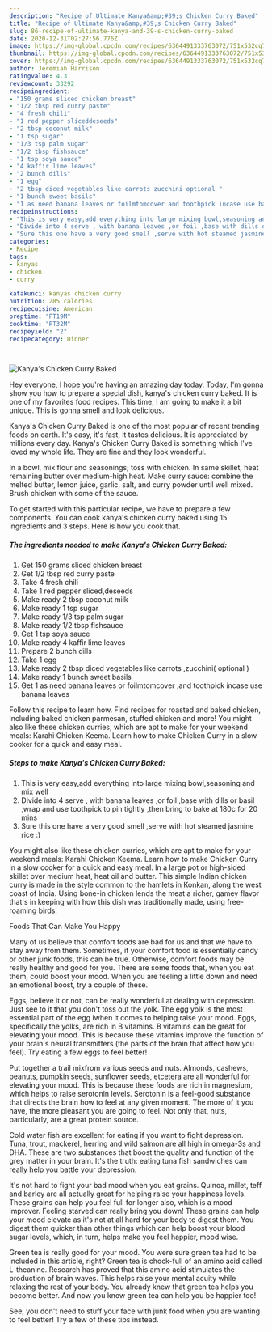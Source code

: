 ```yaml
---
description: "Recipe of Ultimate Kanya&amp;#39;s Chicken Curry Baked"
title: "Recipe of Ultimate Kanya&amp;#39;s Chicken Curry Baked"
slug: 86-recipe-of-ultimate-kanya-and-39-s-chicken-curry-baked
date: 2020-12-31T02:27:56.776Z
image: https://img-global.cpcdn.com/recipes/6364491333763072/751x532cq70/kanyas-chicken-curry-baked-recipe-main-photo.jpg
thumbnail: https://img-global.cpcdn.com/recipes/6364491333763072/751x532cq70/kanyas-chicken-curry-baked-recipe-main-photo.jpg
cover: https://img-global.cpcdn.com/recipes/6364491333763072/751x532cq70/kanyas-chicken-curry-baked-recipe-main-photo.jpg
author: Jeremiah Harrison
ratingvalue: 4.3
reviewcount: 33292
recipeingredient:
- "150 grams sliced chicken breast"
- "1/2 tbsp red curry paste"
- "4 fresh chili"
- "1 red pepper sliceddeseeds"
- "2 tbsp coconut milk"
- "1 tsp sugar"
- "1/3 tsp palm sugar"
- "1/2 tbsp fishsauce"
- "1 tsp soya sauce"
- "4 kaffir lime leaves"
- "2 bunch dills"
- "1 egg"
- "2 tbsp diced vegetables like carrots zucchini optional "
- "1 bunch sweet basils"
- "1 as need banana leaves or foilmtomcover and toothpick incase use banana leaves"
recipeinstructions:
- "This is very easy,add everything into large mixing bowl,seasoning and mix well"
- "Divide into 4 serve , with banana leaves ,or foil ,base with dills or basil ,wrap and use toothpick to pin tightly ,then bring to bake at 180c for 20 mins"
- "Sure this one have a very good smell ,serve with hot steamed jasmine rice :)"
categories:
- Recipe
tags:
- kanyas
- chicken
- curry

katakunci: kanyas chicken curry 
nutrition: 285 calories
recipecuisine: American
preptime: "PT19M"
cooktime: "PT32M"
recipeyield: "2"
recipecategory: Dinner

---
```



![Kanya&#39;s Chicken Curry Baked](https://img-global.cpcdn.com/recipes/6364491333763072/751x532cq70/kanyas-chicken-curry-baked-recipe-main-photo.jpg)

Hey everyone, I hope you're having an amazing day today. Today, I'm gonna show you how to prepare a special dish, kanya&#39;s chicken curry baked. It is one of my favorites food recipes. This time, I am going to make it a bit unique. This is gonna smell and look delicious.

Kanya&#39;s Chicken Curry Baked is one of the most popular of recent trending foods on earth. It's easy, it's fast, it tastes delicious. It is appreciated by millions every day. Kanya&#39;s Chicken Curry Baked is something which I've loved my whole life. They are fine and they look wonderful.

In a bowl, mix flour and seasonings; toss with chicken. In same skillet, heat remaining butter over medium-high heat. Make curry sauce: combine the melted butter, lemon juice, garlic, salt, and curry powder until well mixed. Brush chicken with some of the sauce.


To get started with this particular recipe, we have to prepare a few components. You can cook kanya&#39;s chicken curry baked using 15 ingredients and 3 steps. Here is how you cook that.

<!--inarticleads1-->

##### The ingredients needed to make Kanya&#39;s Chicken Curry Baked:

1. Get 150 grams sliced chicken breast
1. Get 1/2 tbsp red curry paste
1. Take 4 fresh chili
1. Take 1 red pepper sliced,deseeds
1. Make ready 2 tbsp coconut milk
1. Make ready 1 tsp sugar
1. Make ready 1/3 tsp palm sugar
1. Make ready 1/2 tbsp fishsauce
1. Get 1 tsp soya sauce
1. Make ready 4 kaffir lime leaves
1. Prepare 2 bunch dills
1. Take 1 egg
1. Make ready 2 tbsp diced vegetables like carrots ,zucchini( optional )
1. Make ready 1 bunch sweet basils
1. Get 1 as need banana leaves or foilmtomcover ,and toothpick incase use banana leaves


Follow this recipe to learn how. Find recipes for roasted and baked chicken, including baked chicken parmesan, stuffed chicken and more! You might also like these chicken curries, which are apt to make for your weekend meals: Karahi Chicken Keema. Learn how to make Chicken Curry in a slow cooker for a quick and easy meal. 

<!--inarticleads2-->

##### Steps to make Kanya&#39;s Chicken Curry Baked:

1. This is very easy,add everything into large mixing bowl,seasoning and mix well
1. Divide into 4 serve , with banana leaves ,or foil ,base with dills or basil ,wrap and use toothpick to pin tightly ,then bring to bake at 180c for 20 mins
1. Sure this one have a very good smell ,serve with hot steamed jasmine rice :)


You might also like these chicken curries, which are apt to make for your weekend meals: Karahi Chicken Keema. Learn how to make Chicken Curry in a slow cooker for a quick and easy meal. In a large pot or high-sided skillet over medium heat, heat oil and butter. This simple Indian chicken curry is made in the style common to the hamlets in Konkan, along the west coast of India. Using bone-in chicken lends the meat a richer, gamey flavor that&#39;s in keeping with how this dish was traditionally made, using free-roaming birds. 

Foods That Can Make You Happy


Many of us believe that comfort foods are bad for us and that we have to stay away from them. Sometimes, if your comfort food is essentially candy or other junk foods, this can be true. Otherwise, comfort foods may be really healthy and good for you. There are some foods that, when you eat them, could boost your mood. When you are feeling a little down and need an emotional boost, try a couple of these.

Eggs, believe it or not, can be really wonderful at dealing with depression. Just see to it that you don't toss out the yolk. The egg yolk is the most essential part of the egg iwhen it comes to helping raise your mood. Eggs, specifically the yolks, are rich in B vitamins. B vitamins can be great for elevating your mood. This is because these vitamins improve the function of your brain's neural transmitters (the parts of the brain that affect how you feel). Try eating a few eggs to feel better!

Put together a trail mixfrom various seeds and nuts. Almonds, cashews, peanuts, pumpkin seeds, sunflower seeds, etcetera are all wonderful for elevating your mood. This is because these foods are rich in magnesium, which helps to raise serotonin levels. Serotonin is a feel-good substance that directs the brain how to feel at any given moment. The more of it you have, the more pleasant you are going to feel. Not only that, nuts, particularly, are a great protein source.

Cold water fish are excellent for eating if you want to fight depression. Tuna, trout, mackerel, herring and wild salmon are all high in omega-3s and DHA. These are two substances that boost the quality and function of the grey matter in your brain. It's the truth: eating tuna fish sandwiches can really help you battle your depression. 

It's not hard to fight your bad mood when you eat grains. Quinoa, millet, teff and barley are all actually great for helping raise your happiness levels. These grains can help you feel full for longer also, which is a mood improver. Feeling starved can really bring you down! These grains can help your mood elevate as it's not at all hard for your body to digest them. You digest them quicker than other things which can help boost your blood sugar levels, which, in turn, helps make you feel happier, mood wise.

Green tea is really good for your mood. You were sure green tea had to be included in this article, right? Green tea is chock-full of an amino acid called L-theanine. Research has proved that this amino acid stimulates the production of brain waves. This helps raise your mental acuity while relaxing the rest of your body. You already knew that green tea helps you become better. And now you know green tea can help you be happier too!

See, you don't need to stuff your face with junk food when you are wanting to feel better! Try  a few  of  these  tips  instead.


